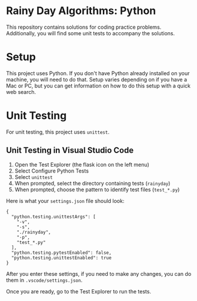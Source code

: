 # Rainy Day Algorithms: Python
This repository contains solutions for coding practice problems. Additionally, you 
will find some unit tests to accompany the solutions.

# Setup
This project uses Python. If you don't have Python already installed on your machine, you will need to do that.
Setup varies depending on if you have a Mac or PC, but you can get information on how to do this setup with a 
quick web search.

# Unit Testing
For unit testing, this project uses `unittest`.

## Unit Testing in Visual Studio Code
1. Open the Test Explorer (the flask icon on the left menu)
2. Select Configure Python Tests
3. Select `unittest`
4. When prompted, select the directory containing tests (`rainyday`)
5. When prompted, choose the pattern to identify test files (`test_*.py`)

Here is what your `settings.json` file should look:
```
{
  "python.testing.unittestArgs": [
    "-v",
    "-s",
    "./rainyday",
    "-p",
    "test_*.py"
  ],
  "python.testing.pytestEnabled": false,
  "python.testing.unittestEnabled": true
}
```

After you enter these settings, if you need to make any changes, you can do them in `.vscode/settings.json`.

Once you are ready, go to the Test Explorer to run the tests.